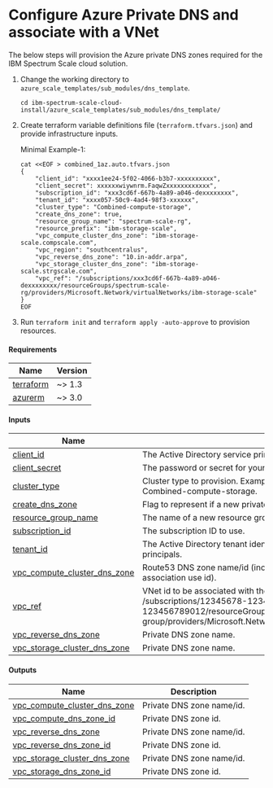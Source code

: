 # Configure Azure Private DNS and associate with a VNet

The below steps will provision the Azure private DNS zones required for the IBM Spectrum Scale cloud solution.

1. Change the working directory to `azure_scale_templates/sub_modules/dns_template`.

    ```cli
    cd ibm-spectrum-scale-cloud-install/azure_scale_templates/sub_modules/dns_template/
    ```

2. Create terraform variable definitions file (`terraform.tfvars.json`) and provide infrastructure inputs.

    Minimal Example-1:

    ```cli
    cat <<EOF > combined_1az.auto.tfvars.json
    {
	    "client_id": "xxxx1ee24-5f02-4066-b3b7-xxxxxxxxxx",
	    "client_secret": xxxxxxwiywnrm.FaqwZxxxxxxxxxxxx",
        "subscription_id": "xxx3cd6f-667b-4a89-a046-dexxxxxxxx",
        "tenant_id": "xxxx057-50c9-4ad4-98f3-xxxxxx",
	    "cluster_type": "Combined-compute-storage",
	    "create_dns_zone": true,
	    "resource_group_name": "spectrum-scale-rg",
	    "resource_prefix": "ibm-storage-scale",
	    "vpc_compute_cluster_dns_zone": "ibm-storage-scale.compscale.com",
	    "vpc_region": "southcentralus",
	    "vpc_reverse_dns_zone": "10.in-addr.arpa",
	    "vpc_storage_cluster_dns_zone": "ibm-storage-scale.strgscale.com",
	    "vpc_ref": "/subscriptions/xxx3cd6f-667b-4a89-a046-dexxxxxxxx/resourceGroups/spectrum-scale-rg/providers/Microsoft.Network/virtualNetworks/ibm-storage-scale"
    }
    EOF
    ```

3. Run `terraform init` and `terraform apply -auto-approve` to provision resources.

<!-- BEGIN_TF_DOCS -->
#### Requirements

| Name | Version |
|------|---------|
| <a name="requirement_terraform"></a> [terraform](#requirement_terraform) | ~> 1.3 |
| <a name="requirement_azurerm"></a> [azurerm](#requirement_azurerm) | ~> 3.0 |

#### Inputs

| Name | Description | Type |
|------|-------------|------|
| <a name="input_client_id"></a> [client_id](#input_client_id) | The Active Directory service principal associated with your account. | `string` |
| <a name="input_client_secret"></a> [client_secret](#input_client_secret) | The password or secret for your service principal. | `string` |
| <a name="input_cluster_type"></a> [cluster_type](#input_cluster_type) | Cluster type to provision. Examples: Storage-only, Compute-only, Combined-compute-storage. | `string` |
| <a name="input_create_dns_zone"></a> [create_dns_zone](#input_create_dns_zone) | Flag to represent if a new private DNS zone needs to be created or reused. | `bool` |
| <a name="input_resource_group_name"></a> [resource_group_name](#input_resource_group_name) | The name of a new resource group in which the resources will be created. | `string` |
| <a name="input_subscription_id"></a> [subscription_id](#input_subscription_id) | The subscription ID to use. | `string` |
| <a name="input_tenant_id"></a> [tenant_id](#input_tenant_id) | The Active Directory tenant identifier, must provide when using service principals. | `string` |
| <a name="input_vpc_compute_cluster_dns_zone"></a> [vpc_compute_cluster_dns_zone](#input_vpc_compute_cluster_dns_zone) | Route53 DNS zone name/id (incase of new creation use name, incase of association use id). | `string` |
| <a name="input_vpc_ref"></a> [vpc_ref](#input_vpc_ref) | VNet id to be associated with the DNS zone (Ex: /subscriptions/12345678-1234-9876-4563-123456789012/resourceGroups/example-resource-group/providers/Microsoft.Network/virtualNetworks/virtualNetworksValue). | `string` |
| <a name="input_vpc_reverse_dns_zone"></a> [vpc_reverse_dns_zone](#input_vpc_reverse_dns_zone) | Private DNS zone name. | `string` |
| <a name="input_vpc_storage_cluster_dns_zone"></a> [vpc_storage_cluster_dns_zone](#input_vpc_storage_cluster_dns_zone) | Private DNS zone name. | `string` |

#### Outputs

| Name | Description |
|------|-------------|
| <a name="output_vpc_compute_cluster_dns_zone"></a> [vpc_compute_cluster_dns_zone](#output_vpc_compute_cluster_dns_zone) | Private DNS zone name/id. |
| <a name="output_vpc_compute_dns_zone_id"></a> [vpc_compute_dns_zone_id](#output_vpc_compute_dns_zone_id) | Private DNS zone id. |
| <a name="output_vpc_reverse_dns_zone"></a> [vpc_reverse_dns_zone](#output_vpc_reverse_dns_zone) | Private DNS zone name/id. |
| <a name="output_vpc_reverse_dns_zone_id"></a> [vpc_reverse_dns_zone_id](#output_vpc_reverse_dns_zone_id) | Private DNS zone id. |
| <a name="output_vpc_storage_cluster_dns_zone"></a> [vpc_storage_cluster_dns_zone](#output_vpc_storage_cluster_dns_zone) | Private DNS zone name/id. |
| <a name="output_vpc_storage_dns_zone_id"></a> [vpc_storage_dns_zone_id](#output_vpc_storage_dns_zone_id) | Private DNS zone id. |
<!-- END_TF_DOCS -->
